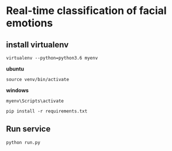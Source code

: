 # Real-time classification of facial emotions

## install virtualenv

`virtualenv --python=python3.6 myenv`

**ubuntu**

`source venv/bin/activate`

**windows**

`myenv\Scripts\activate`


`pip install -r requirements.txt`

## Run service

`python run.py`